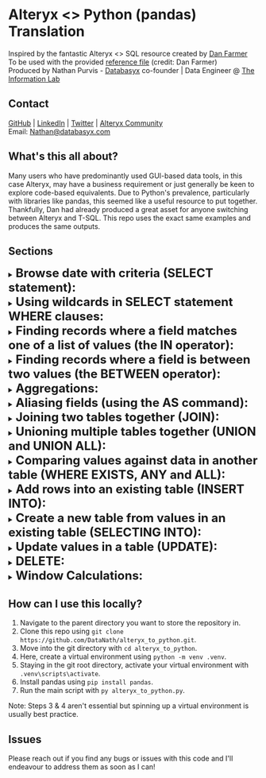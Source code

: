 <h1>Alteryx <> Python (pandas) Translation</h1>

Inspired by the fantastic Alteryx <> SQL resource created by [Dan Farmer](https://www.linkedin.com/in/danjfarmer/)  
To be used with the provided [reference file](https://github.com/DataNath/alteryx_to_python/blob/main/alteryx_to_python.py) (credit: Dan Farmer)  
Produced by Nathan Purvis - [Databasyx](https://www.databasyx.com/) co-founder | Data Engineer @ [The Information Lab](https://www.theinformationlab.co.uk/)

<h2>Contact</h2>

[GitHub](https://github.com/DataNath) | [LinkedIn](https://www.linkedin.com/in/nathan-purvis/) | [Twitter](https://x.com/DataNath) | [Alteryx Community](https://community.alteryx.com/t5/user/viewprofilepage/user-id/307299)  
Email: Nathan@databasyx.com

<h2>What's this all about?</h2>

Many users who have predominantly used GUI-based data tools, in this case Alteryx, may have a business requirement or just generally be keen to explore code-based equivalents. Due to Python's prevalence, particularly with libraries like pandas, this seemed like a useful resource to put together. Thankfully, Dan had already produced a great asset for anyone switching between Alteryx and T-SQL. This repo uses the exact same examples and produces the same outputs.

<h2>Sections</h2>

<details>
<summary><strong style="font-size: 24px;";>Browse date with criteria (SELECT statement):</strong></summary>  

>
![Examples 1-4](.docs/1_1.png)

```python
# Browse all the data in the table

sales_data = "data/SalesData.csv"

df = pd.read_csv(sales_data)

print(df)

# Browse the [Order] and [Sales] fields in the table

df1 = df[["Order", "Sales"]]

print(df1)

# Browse the [Order] and [Sales] fields in the table, and sort by [Sales] descending

df2 = df[["Order", "Sales"]].sort_values(by="Sales", ascending=False)

print(df2)

# Browse the top 2 rows of the [Order] and [Customer] fields in the table, sorted by [Sales] descending

df3 = df.sort_values(by="Sales", ascending=False).head(2)[["Order", "Customer"]]

print(df3)
```

![Examples 5-9](.docs/1_2.png)

```python
# Browse the unique [Item] values in the table

sales_data_1 = "data/SalesData1.csv"

df = pd.read_csv(sales_data_1)

df4 = df[["Item"]].drop_duplicates()

print(df4)

# Browse the unique combinations of [Item] and [Customer] values in the table

df5 = df[["Item", "Customer"]].drop_duplicates()

print(df5)

# Browse all fields in rows where [Order] = 3

df6 = df[df["Order"] == 3]

print(df6)

# Browse all fields in rows where [Item] = 'pencil' AND [Sales] > 50

df7 = df[(df["Item"] == "Pencil") & (df["Sales"] > 50)]

print(df7)

# Browse all fields in rows where [Item] = 'Apple' OR [Customer] = 'Alison Angler'

df8 = df[(df["Item"] == "Apple") | (df["Customer"] == "Alison Angler")]

print(df8)
```

</details>

<details>
<summary><strong style="font-size: 24px;";>Using wildcards in SELECT statement WHERE clauses:</strong></summary>

>
![Examples 10-11](.docs/2.png)

```python
# Browse all rows where the [Customer] field contains 'Pu'

df9 = df[df["Customer"].str.contains("Pu")]

print(df9)

# Browse all rows where the [Item] field begins with 'App'

df10 = df[df["Item"].str.startswith("App")]

print(df10)
```

</details>

<details>
<summary><strong style="font-size: 24px;";>Finding records where a field matches one of a list of values (the IN operator):</strong></summary>

>
![Examples 12-14](.docs/3.png)

```python
# Browse all rows where the [Item] field is 'Pencil', 'Apple' or 'Orange'

df11 = df[df["Item"].isin(["Pencil", "Apple", "Orange"])]

print(df11)

# Browse all rows where the [Item] field is not 'Pencil' or 'Apple'

df12 = df[~df["Item"].isin(["Pencil", "Apple"])]

print(df12)

# Browse all rows where the [Item] field matches any values in a given field in another table

stock_data = "data/StockData.csv"

df13 = pd.read_csv(stock_data).drop_duplicates()

df14 = pd.merge(
    left=df, right=df13, how="inner", left_on="Item", right_on="ItemName"
).drop(columns="ItemName")

print(df14)
```

</details>

<details>
<summary><strong style="font-size: 24px;";>Finding records where a field is between two values (the BETWEEN operator):</strong></summary>

>
![Examples 15-16](.docs/4.png)

```python
# Browse all rows where the [Sales] field is >= 70 and <= 90

df15 = df[df["Sales"].between(70, 90, inclusive="both")]

print(df15)

# Browse all rows where the [Customer] field is alphabetically between 'Carson Cabbage' and 'Ronald Roadwork'

df16 = df[
    df["Customer"].between("Carson Cabbage", "Ronald Roadwork", inclusive="neither")
]

print(df16)
```

</details>

<details>
<summary><strong style="font-size: 24px;";>Aggregations:</strong></summary>

>
![Examples 17-21](.docs/5_1.png)

```python
# Browse the minimum [Sales] value in the table

df = pd.read_csv(sales_data)

df17 = pd.DataFrame([{"Min_Sales": min(df["Sales"])}])

print(df17)

# Browse the minimum [Order] value and maximum [Customer] value in the table

df18 = pd.DataFrame(
    [{"Min_Order": min(df["Order"]), "Max_Customer": max(df["Customer"])}]
)

print(df18)

# Browse the count of rows in the table

df = pd.read_csv(sales_data_1)

df19 = pd.DataFrame([{"Count": len(df)}])

print(df19)

# Browse the count of unique [Item] values in the table

df20 = pd.DataFrame([{"CountDistinct_Item": len(df["Item"].unique())}])

print(df20)

# Browse the average and sum of the [Sales] values in the table

df21 = pd.DataFrame([{"Avg_Sales": df["Sales"].mean(), "Sum_Sales": df["Sales"].sum()}])

print(df21)
```

![Examples 22-26](.docs/5_2.png)

```python
# Browse the sum of [Sales] values by [Customer]

df22 = df.groupby("Customer")["Sales"].sum().reset_index(name="TotalSales")

print(df22)

# Browse the count of rows for each [Customer], in descending order

df23 = (
    df.groupby("Customer")
    .size()
    .reset_index(name="Count")
    .sort_values(by="Count", ascending=False)
)

print(df23)

# Browse the count of rows for each [Customer] and [Item] combinations, in descending order

df24 = (
    df.groupby(["Customer", "Item"])
    .size()
    .reset_index(name="Count")
    .sort_values(by="Count", ascending=False)
)

print(df24)

# Browse the [Customers] that have at least 2 rows where [Sales] is less than 80

df25 = df[df["Sales"] < 80].groupby("Customer").size().reset_index(name="Count")
df25 = df25[df25["Count"] > 1]

print(df25)

# Browse the [Customers] and their total [Sales] where the [Customer] has only one row of data, which was less than 80. Sort by their total [Sales], descending

df26 = (
    df[df["Sales"] < 80]
    .groupby("Customer")
    .agg({"Order": "size", "Sales": "sum"})
    .rename(columns={"Order": "Count"})
)
df26 = df26[df26["Count"] == 1]

print(df26)
```

</details>

<details>
<summary><strong style="font-size: 24px;";>Aliasing fields (using the AS command):</strong></summary>

>
![Examples 27-30](.docs/6.png)

```python
# Browse all 4 fields in the data, aliasing [Order] as 'OID' and [Item] as 'Product'

df = pd.read_csv(sales_data)

df27 = df.rename(columns={"Order": "OID", "Item": "Product"})

print(df27)

# Browse the minimum [Order] value in the table, aliasing as [SmallestOrder]

df28 = pd.DataFrame([{"SmallestOrder": min(df["Order"])}])

print(df28)

# Browse the [Order] value and [Sales] - 20 values in the table, aliasing [Sales] - 20 as [NewSales]

df29 = df
df29["NewSales"] = df29["Sales"] - 20
df29 = df29[["Order", "NewSales"]]

print(df29)

# Aliasing tables isn't too relevant/doesn't have a direct equivalent in pandas. You can, however, assign your dataframe to a new, shorter variable.
# E.g. SalesData = pd.read_csv(sales_data), then s = SalesData and just use 's' from then. I've been using 'df' in this document (fairly common to see).
```

</details>

<details>
<summary><strong style="font-size: 24px;";>Joining two tables together (JOIN):</strong></summary>

>
![Examples 31-33](.docs/7_1.png)

```python
# Join two tables on a key where only the matching rows are returned (INNER JOIN)

df = pd.read_csv(sales_data_1)

stock_data_1 = "data/StockData1.csv"

df30 = pd.read_csv(stock_data_1)
df31 = pd.merge(left=df, right=df30, how="inner", left_on="Item", right_on="StockName")

print(df31)

# Join two tables on a key where matched rows, plus all unmatched rows from the SalesData table are returned (LEFT JOIN)

df32 = pd.merge(left=df, right=df30, how="left", left_on="Item", right_on="StockName")

print(df32)

# Join two tables on akey where matched rows, plus all unmatched rows from the StockData table are returned (RIGHT JOIN)

df33 = pd.merge(left=df, right=df30, how="right", left_on="Item", right_on="StockName")

print(df33)
```

![Examples 34-36](.docs/7_2.png)

```python
# Join two tables on a key where matched rows, plus all unmatched rows from both tables are returned (FULL OUTER JOIN)

df34 = pd.merge(left=df, right=df30, how="outer", left_on="Item", right_on="StockName")

print(df34)

# Join two tables on multiple keys where only the matching rows are returned (INNER JOIN)

sales_data_2 = "data/SalesData2.csv"
stock_data_2 = "data/StockData2.csv"

df35 = pd.read_csv(sales_data_2)
df36 = pd.read_csv(stock_data_2)

df37 = pd.merge(
    left=df35,
    right=df36,
    how="inner",
    left_on=["Item", "Priority"],
    right_on=["StockName", "Priority"],
)

print(df37)

# Browse individual fields from two tables using aliases, joined on a key

df38 = pd.merge(left=df, right=df30, left_on="Item", right_on="StockName")[
    ["Order", "Item", "StockPrice"]
]

print(df38)
```

</details>

<details>
<summary><strong style="font-size: 24px;";>Unioning multiple tables together (UNION and UNION ALL):</strong></summary>

>
![Examples 37-39](.docs/8.png)

```python
# Union the [Item] field from two tables

sales_data_3 = "data/SalesData3.csv"
sales_data_4 = "data/SalesData4.csv"

df39 = pd.read_csv(sales_data_3)
df40 = pd.read_csv(sales_data_4)

df41 = pd.concat([df39, df40])[["Item"]]

print(df41)

# Union the [Item] field from SalesData3 with the [Product] field in SalesData5, showing only unique values

sales_data_5 = "data/SalesData5.csv"

df42 = pd.read_csv(sales_data_5)

df43 = pd.concat([df39, df42])
df43["Item"] = df43["Item"].fillna(df43["Product"])
df43 = df43[["Item"]].drop_duplicates()

print(df43)

# Union a field in three tables with differing names

sales_data_6 = "data/SalesData6.csv"
sales_data_7 = "data/SalesData7.csv"

df44 = pd.read_csv(sales_data_6)
df45 = pd.read_csv(sales_data_7)

df46 = pd.concat([df39, df44, df45])
df46["Item"] = df46["Item"].fillna(df46["Product"])
df46 = df46[["Item"]]

print(df46)
```

</details>

<details>
<summary><strong style="font-size: 24px;";>Comparing values against data in another table (WHERE EXISTS, ANY and ALL):</strong></summary>

>
![Examples 40-42](.docs/9.png)

```python
# Browse unique [Customer]s from the CustData table which have a [Sales] value of less than 80 in the Sales table (linked by a key field)

customer_data = "data/CustData.csv"
sales_data_8 = "data/SalesData8.csv"

df47 = pd.read_csv(customer_data)
df48 = pd.read_csv(sales_data_8)

df48 = df48[df48["Sales"] < 80]

df49 = pd.merge(
    left=df47, right=df48, how="inner", left_on="CustID", right_on="CustomerID"
)[["Customer"]].drop_duplicates()

print(df49)

# Browse [Customer]s from the CustData table which have an [Age] greater than ANY of the [Customer]s which have a [Salary] of more than 5000

customer_data_1 = "data/CustData1.csv"

df50 = pd.read_csv(customer_data_1)

min_age = min(df50.loc[df50["Salary"] > 5000, "Age"])

df51 = df50[df50["Age"] > min_age]

print(df51)

# Browse [Customer]s from the CustData table which have an [Age] greater than ALL of the [Customer]s which have a [Salary] of more than 5000

max_age = max(df50.loc[df50["Salary"] > 5000, "Age"])

df52 = df50[df50["Age"] > max_age]

print(df52)
```

</details>

<details>
<summary><strong style="font-size: 24px;";>Add rows into an existing table (INSERT INTO):</strong></summary>

>
![Examples 43-44](.docs/10_1.png)

```python
# Create a row in the SalesData table and populate with specific values

df53 = pd.read_csv(sales_data)

new_data = pd.DataFrame(
    {"Order": [6], "Item": ["Orange"], "Customer": ["Xavier Xylophone"], "Sales": [10]}
)

df54 = pd.concat([df53, new_data])

print(df54)

# Create a new row in the SalesData table and populate only some rows with specific values

new_data_1 = pd.DataFrame({"Item": ["Orange"], "Sales": [10]})

df55 = pd.concat([df53, new_data_1])

print(df55)
```

![Examples 45-47](.docs/10_2.png)

```python
# Populate the SalesData table with all rows from a second table

master_data = "data/MasterData.csv"
extra_data = "data/ExtraData.csv"

df56 = pd.read_csv(master_data)
df57 = pd.read_csv(extra_data)

df58 = pd.concat([df56, df57])

print(df58)

# Populate defined fields in the SalesData table with defined fields of all rows from a second table

extra_data_1 = "data/ExtraData1.csv"

df59 = pd.read_csv(extra_data_1)[["ID", "Sales"]]

df60 = pd.concat([df56, df59])
df60["Order"] = df60["Order"].fillna(df60["ID"])
df60 = df60.drop(columns="ID")

print(df60)

# Populate defined fields in the SalesData table with defined fields from the ExtraData table, where [Sales] > 50

df61 = df57.loc[df57["Sales"] > 50, ["Order", "Sales"]]

df62 = pd.concat([df56, df61])

print(df62)
```

</details>

<details>
<summary><strong style="font-size: 24px;";>Create a new table from values in an existing table (SELECTING INTO):</strong></summary>

>
![Examples 48-49](.docs/11.png)

```python
# Copy into a new table all the rows in SalesData where [Order] > 3

df63 = df53[df53["Order"] > 3]

print(df63)

# Copy into a new table all the [Order] and [Customer] fields from rows in SalesData where [Order] > 3

df64 = df53.loc[df53["Order"] > 3, ["Order", "Customer"]]

print(df64)
```

</details>

<details>
<summary><strong style="font-size: 24px;";>Update values in a table (UPDATE):</strong></summary>

>
![Examples 50-53](.docs/12.png)

```python
# Update the [Item] field in the SalesData table to a single value

df65 = df53.copy()
df65["Item"] = "Banana"

print(df65)

# Update the [Item] field in the SalesData table to 'Ruler' when [Item] = 'Pencil'

df66 = df53.copy()
df66["Item"] = df66["Item"].replace("Pencil", "Ruler")

print(df66)

# Update the [Item] field in the SalesData table to 'Shoes' and [Sales] to 81 when [Order] = 5

df67 = df53.copy()

df67.loc[df67["Order"] == 5, ["Item", "Sales"]] = ["Shoes", 81]

print(df67)

# Lookup [Order]s in the ReplaceData table and replace the [Customer], [Item] and [Sales] values in the SalesData table with the values found

sales_data_9 = "data/SalesData9.csv"
replace_data = "data/ReplaceTable.csv"

df68 = pd.read_csv(sales_data_9)
df69 = pd.read_csv(replace_data)

df70 = pd.merge(
    left=df68, right=df69, how="left", on="Order", suffixes=[None, "_Right"]
)
df70.loc[~df70["Item_Right"].isnull(), "Item"] = df70["Item_Right"]
df70.loc[~df70["Sales_Right"].isnull(), "Sales"] = df70["Sales_Right"]
df70.loc[~df70["Customer_Right"].isnull(), "Customer"] = df70["Customer_Right"]
df70 = df70.loc[:, ~df70.columns.str.contains("_Right")]

print(df70)
```

</details>

<details>
<summary><strong style="font-size: 24px;";>DELETE:</strong></summary>

>
![Examples 54-56](.docs/13.png)

```python
# Delete all rows from the SalesData table where [Order] = 1

df71 = df53[df53["Order"] != 1]

print(df71)

# Delete all rows from the SalesData table where [Order] is less or equal to 3

df72 = df53[df53["Order"] <= 3]

print(df72)

# Delete all rows from the SalesData table

df73 = df53.loc[[], :]

print(df73)
```

</details>

<details>
<summary><strong style="font-size: 24px;";>Window Calculations:</strong></summary>

>
![Examples 57-59](.docs/14_1.png)

```python
# Add a column with the average [Salary] for the employee's department

employee_data = "data/EmployeeData.csv"

df74 = pd.read_csv(employee_data)

df75 = df74.copy()

df75["DeptSalary"] = df75.groupby(by="Department")["Salary"].transform("mean")
df75 = df75[["Employee", "Department", "DeptSalary"]]

print(df75)

# Add a column with the rank of [Salary] ascending

df76 = df74.copy()

df76["Rank"] = df76["Salary"].rank(method="first")
df76 = df76[["Rank", "Employee", "Salary"]].sort_values(by="Salary")

print(df76)

# Add a column with the rank of [Salary] ascending, by [Department]

df77 = df74.copy()

df77["Rank"] = df77.groupby("Department")["Salary"].rank(method="first")
df77 = df77[["Rank", "Department", "Employee", "Salary"]].sort_values(
    by=["Department", "Salary"]
)

print(df77)
```

![Examples 60-62](.docs/14_2.png)

```python
# Add a column of the sum of the [Sales] in the current previous 2 rows, ordered by [Year] ascending, restarting for each department

sales_data_10 = "data/SalesData10.csv"

df78 = pd.read_csv(sales_data_10)

df79 = df78.copy()

df79["CurrentAndLast2"] = (
    df79.sort_values(by=["Department", "Year"])
    .groupby("Department")["Sales"]
    .rolling(window=3, min_periods=1)
    .sum()
    .reset_index(level=0, drop=True)
)

print(df79)

# Add a column of the sum of the [Sales] from the previous 2 rows to the next row, ordered by [Year] ascending, restarting for each department

df80 = df78.copy()

df80["Last2ToNext1"] = (
    df80.sort_values(by=["Department", "Year"])
    .groupby("Department")["Sales"]
    .rolling(window=4, min_periods=1, center=True)
    .sum()
    .reset_index(level=0, drop=True)
)

print(df80)

# Find the maximum [Sales] value in each department up to the current row ordered by [Year] ascending

df81 = df78.copy()

df81["MaxToDate"] = (
    df81.sort_values(by=["Department", "Year"])
    .groupby("Department")["Sales"]
    .expanding()
    .max()
    .reset_index(level=0, drop=True)
)

print(df81)
```

</details>

<h2>How can I use this locally?</h2>

1. Navigate to the parent directory you want to store the repository in.
2. Clone this repo using `git clone https://github.com/DataNath/alteryx_to_python.git`.
3. Move into the git directory with `cd alteryx_to_python`.
4. Here, create a virtual environment using `python -m venv .venv`.
5. Staying in the git root directory, activate your virtual environment with `.venv\scripts\activate`.
6. Install pandas using `pip install pandas`.
7. Run the main script with `py alteryx_to_python.py`.

Note: Steps 3 & 4 aren't essential but spinning up a virtual environment is usually best practice.

<h2>Issues</h2>

Please reach out if you find any bugs or issues with this code and I'll endeavour to address them as soon as I can!